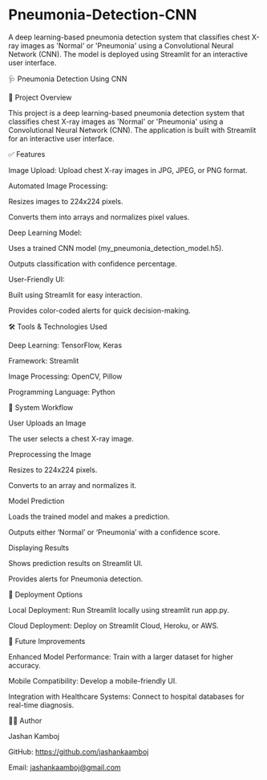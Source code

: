 # Pneumonia-Detection-CNN
A deep learning-based pneumonia detection system that classifies chest X-ray images as 'Normal' or 'Pneumonia' using a Convolutional Neural Network (CNN). The model is deployed using Streamlit for an interactive user interface.

🩺 Pneumonia Detection Using CNN

📌 Project Overview

This project is a deep learning-based pneumonia detection system that classifies chest X-ray images as 'Normal' or 'Pneumonia' using a Convolutional Neural Network (CNN). The application is built with Streamlit for an interactive user interface.

✅ Features

Image Upload: Upload chest X-ray images in JPG, JPEG, or PNG format.

Automated Image Processing:

Resizes images to 224x224 pixels.

Converts them into arrays and normalizes pixel values.

Deep Learning Model:

Uses a trained CNN model (my_pneumonia_detection_model.h5).

Outputs classification with confidence percentage.

User-Friendly UI:

Built using Streamlit for easy interaction.

Provides color-coded alerts for quick decision-making.

🛠 Tools & Technologies Used

Deep Learning: TensorFlow, Keras

Framework: Streamlit

Image Processing: OpenCV, Pillow

Programming Language: Python

📡 System Workflow

User Uploads an Image

The user selects a chest X-ray image.

Preprocessing the Image

Resizes to 224x224 pixels.

Converts to an array and normalizes it.

Model Prediction

Loads the trained model and makes a prediction.

Outputs either ‘Normal’ or ‘Pneumonia’ with a confidence score.

Displaying Results

Shows prediction results on Streamlit UI.

Provides alerts for Pneumonia detection.

🚀 Deployment Options

Local Deployment: Run Streamlit locally using streamlit run app.py.

Cloud Deployment: Deploy on Streamlit Cloud, Heroku, or AWS.

📌 Future Improvements

Enhanced Model Performance: Train with a larger dataset for higher accuracy.

Mobile Compatibility: Develop a mobile-friendly UI.

Integration with Healthcare Systems: Connect to hospital databases for real-time diagnosis.

👨‍💻 Author

Jashan Kamboj

GitHub: https://github.com/jashankaamboj

Email: jashankaamboj@gmail.com

